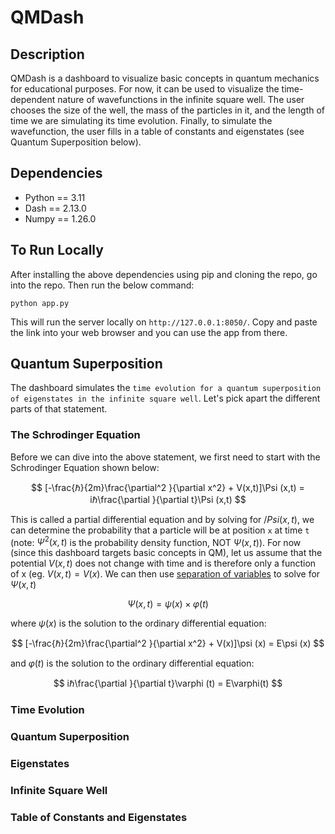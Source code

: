 # QMDash
## Description
QMDash is a dashboard to visualize basic concepts in quantum mechanics for educational purposes. For now, it can be used to visualize the time-dependent nature of wavefunctions in the infinite square well. The user chooses the size of the well, the mass of the particles in it, and the length of time we are simulating its time evolution. Finally, to simulate the wavefunction, the user fills in a table of constants and eigenstates (see Quantum Superposition below).

## Dependencies
- Python == 3.11
- Dash == 2.13.0
- Numpy == 1.26.0

## To Run Locally
After installing the above dependencies using pip and cloning the repo, go into the repo. Then run the below command:

`python app.py`

This will run the server locally on `http://127.0.0.1:8050/`. Copy and paste the link into your web browser and you can use the app from there.

## Quantum Superposition
The dashboard simulates the `time evolution for a quantum superposition of eigenstates in the infinite square well`. Let's pick apart the different parts of that statement.

### The Schrodinger Equation
Before we can dive into the above statement, we first need to start with the Schrodinger Equation shown below:

$$ [-\frac{ℏ}{2m}\frac{\partial^2 }{\partial x^2} + V(x,t)]\Psi (x,t) = iℏ\frac{\partial }{\partial t}\Psi (x,t) $$

This is called a partial differential equation and by solving for $/Psi (x,t)$, we can determine the probability that a particle will be at position `x` at time `t` (note: $\Psi^2 (x,t)$ is the probability density function, NOT $\Psi (x,t)$). For now (since this dashboard targets basic concepts in QM), let us assume that the potential $V(x,t)$ does not change with time and is therefore only a function of x (eg. $V(x,t) = V(x)$. We can then use [separation of variables](https://chem.libretexts.org/Courses/Pacific_Union_College/Quantum_Chemistry/02%3A_The_Classical_Wave_Equation/2.02%3A_The_Method_of_Separation_of_Variables) to solve for $\Psi(x,t)$

$$ \Psi(x,t) = \psi(x) \times \varphi(t) $$

where $\psi(x)$ is the solution to the ordinary differential equation:

$$ [-\frac{ℏ}{2m}\frac{\partial^2 }{\partial x^2} + V(x)]\psi (x) = E\psi (x) $$

and $\varphi(t)$ is the solution to the ordinary differential equation:

$$ iℏ\frac{\partial }{\partial t}\varphi (t) = E\varphi(t) $$

### Time Evolution

### Quantum Superposition

### Eigenstates

### Infinite Square Well

### Table of Constants and Eigenstates
